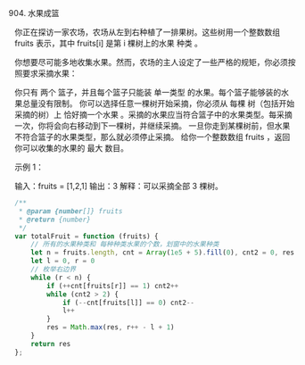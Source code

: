 904. 水果成篮

你正在探访一家农场，农场从左到右种植了一排果树。这些树用一个整数数组 fruits 表示，其中 fruits[i] 是第 i 棵树上的水果 种类 。

你想要尽可能多地收集水果。然而，农场的主人设定了一些严格的规矩，你必须按照要求采摘水果：

你只有 两个 篮子，并且每个篮子只能装 单一类型 的水果。每个篮子能够装的水果总量没有限制。
你可以选择任意一棵树开始采摘，你必须从 每棵 树（包括开始采摘的树）上 恰好摘一个水果 。采摘的水果应当符合篮子中的水果类型。每采摘一次，你将会向右移动到下一棵树，并继续采摘。
一旦你走到某棵树前，但水果不符合篮子的水果类型，那么就必须停止采摘。
给你一个整数数组 fruits ，返回你可以收集的水果的 最大 数目。

 

示例 1：

输入：fruits = [1,2,1]
输出：3
解释：可以采摘全部 3 棵树。
```js
/**
 * @param {number[]} fruits
 * @return {number}
 */
var totalFruit = function (fruits) {
    // 所有的水果种类和 每种种类水果的个数，划窗中的水果种类
    let n = fruits.length, cnt = Array(1e5 + 5).fill(0), cnt2 = 0, res = 0
    let l = 0, r = 0
    // 枚举右边界
    while (r < n) {
        if (++cnt[fruits[r]] == 1) cnt2++
        while (cnt2 > 2) {
            if (--cnt[fruits[l]] == 0) cnt2--
            l++
        }
        res = Math.max(res, r++ - l + 1)
    }
    return res
};